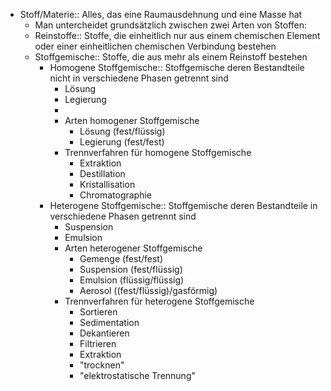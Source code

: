 - Stoff/Materie:: Alles, das eine Raumausdehnung und eine Masse hat
    - Man untercheidet grundsätzlich zwischen zwei Arten von Stoffen:
    - Reinstoffe:: Stoffe, die einheitlich nur aus einem chemischen Element oder einer einheitlichen chemischen Verbindung bestehen
    - Stoffgemische:: Stoffe, die aus mehr als einem Reinstoff bestehen
        - Homogene Stoffgemische:: Stoffgemische deren Bestandteile nicht in verschiedene Phasen getrennt sind
            - Lösung
            - Legierung
            - 
            - Arten homogener Stoffgemische
                - Lösung (fest/flüssig)
                - Legierung (fest/fest)
            - Trennverfahren für homogene Stoffgemische
                - Extraktion
                - Destillation
                - Kristallisation
                - Chromatographie
        - Heterogene Stoffgemische:: Stoffgemische deren Bestandteile in verschiedene Phasen getrennt sind
            - Suspension
            - Emulsion
            - Arten heterogener Stoffgemische
                - Gemenge (fest/fest)
                - Suspension (fest/flüssig)
                - Emulsion (flüssig/flüssig)
                - Aerosol ((fest/flüssig)/gasförmig)
            - Trennverfahren für heterogene Stoffgemische
                - Sortieren
                - Sedimentation
                - Dekantieren
                - Filtrieren
                - Extraktion
                - "trocknen"
                - "elektrostatische Trennung"
